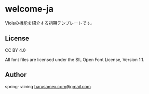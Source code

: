 # welcome-ja

Violaの機能を紹介する初期テンプレートです。

## License

CC BY 4.0

All font files are licensed under the SIL Open Font License, Version 1.1.

## Author

spring-raining <harusamex.com@gmail.com>